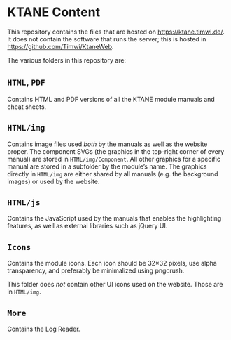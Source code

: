 # KTANE Content

This repository contains the files that are hosted on https://ktane.timwi.de/. It does not contain the software that runs the server; this is hosted in https://github.com/Timwi/KtaneWeb.

The various folders in this repository are:

## `HTML`, `PDF`

Contains HTML and PDF versions of all the KTANE module manuals and cheat sheets.

## `HTML/img`

Contains image files used _both_ by the manuals as well as the website proper. The component SVGs (the graphics in the top-right corner of every manual) are stored in `HTML/img/Component`. All other graphics for a specific manual are stored in a subfolder by the module’s name. The graphics directly in `HTML/img` are either shared by all manuals (e.g. the background images) or used by the website.

## `HTML/js`

Contains the JavaScript used by the manuals that enables the highlighting features, as well as external libraries such as jQuery UI.

## `Icons`

Contains the module icons. Each icon should be 32×32 pixels, use alpha transparency, and preferably be minimalized using pngcrush.

This folder does _not_ contain other UI icons used on the website. Those are in `HTML/img`.

## `More`

Contains the Log Reader.